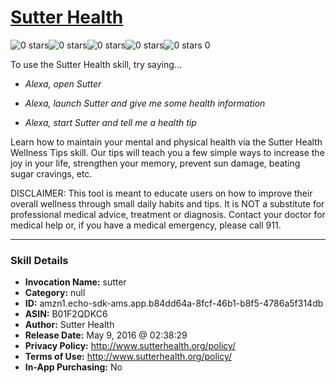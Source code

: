 # [Sutter Health](http://alexa.amazon.com/#skills/amzn1.echo-sdk-ams.app.b84dd64a-8fcf-46b1-b8f5-4786a5f314db)
![0 stars](../../images/ic_star_border_black_18dp_1x.png)![0 stars](../../images/ic_star_border_black_18dp_1x.png)![0 stars](../../images/ic_star_border_black_18dp_1x.png)![0 stars](../../images/ic_star_border_black_18dp_1x.png)![0 stars](../../images/ic_star_border_black_18dp_1x.png) 0

To use the Sutter Health skill, try saying...

* *Alexa, open Sutter*

* *Alexa, launch Sutter and give me some health information*

* *Alexa, start Sutter and tell me a health tip*

Learn how to maintain your mental and physical health via the Sutter Health Wellness Tips skill. Our tips will teach you a few simple ways to increase the joy in your life, strengthen your memory, prevent sun damage, beating sugar cravings, etc.

DISCLAIMER: This tool is meant to educate users on how to improve their overall wellness through small daily habits and tips. It is NOT a substitute for professional medical advice, treatment or diagnosis. Contact your doctor for medical help or, if you have a medical emergency, please call 911.

***

### Skill Details

* **Invocation Name:** sutter
* **Category:** null
* **ID:** amzn1.echo-sdk-ams.app.b84dd64a-8fcf-46b1-b8f5-4786a5f314db
* **ASIN:** B01F2QDKC6
* **Author:** Sutter Health
* **Release Date:** May 9, 2016 @ 02:38:29
* **Privacy Policy:** http://www.sutterhealth.org/policy/
* **Terms of Use:** http://www.sutterhealth.org/policy/
* **In-App Purchasing:** No

